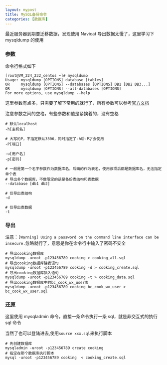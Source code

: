 ```yaml
---
layout: mypost
title: MySQL备份命令
categories: [数据库]
---
```


最近服务器到期要迁移数据，发现使用 Navicat 导出数据太慢了，这里学习下 mysqldump 的使用

### 参数

命令行格式如下

```
[root@VM_224_232_centos ~]# mysqldump
Usage: mysqldump [OPTIONS] database [tables]
OR     mysqldump [OPTIONS] --databases [OPTIONS] DB1 [DB2 DB3...]
OR     mysqldump [OPTIONS] --all-databases [OPTIONS]
For more options, use mysqldump --help
```

这里参数有点多，只需要了解下常用的就行了，所有参数可以参考[官方文档](https://dev.mysql.com/doc/refman/5.7/en/mysqldump.html)

注意参数之间的空格，有些参数和值是紧挨着的，没有空格

```
# 默认localhost
-h[主机名]

# 大写的P，不指定默认3306，同时指定了-h后-P才会使用
-P[端口]

-u[用户名]
-p[密码]

# 一般是第一个名字参数作为数据库名，后面的作为表名，使用该项后都是数据库名，无法指定单个表
# 导出多个数据库，不做限定的话是备份表结构和表数据
--database [db1 db2]

# 仅导出表结构
-d

# 仅导出表数据
-t
```

### 导出

注意：`[Warning] Using a password on the command line interface can be insecure.`忽略就行了，意思是你在命令行中输入了密码不安全

```
# 导出cooking数据库
mysqldump -uroot -p123456789 cooking > cooking_all.sql
# 导出cooking数据库建表语句
mysqldump -uroot -p123456789 cooking -d > cooking_create.sql
# 导出cooking数据库插入语句
mysqldump -uroot -p123456789 cooking -t > cooking_data.sql
# 导出cooking数据库中的bc_cook_wx_user表
mysqldump -uroot -p123456789 cooking bc_cook_wx_user > bc_cook_wx_user.sql
```

### 还原

这里使用 mysqladmin 命令，直接一条命令执行一条 sql，就是非交互式的执行 sql 命令

当然了也可以登陆进去,使用`source xxx.sql`来执行脚本

```
# 先创建数据库
mysqladmin -uroot -p123456789 create cooking
# 指定在那个数据库执行脚本
mysql -uroot -p123456789 cooking  < cooking_create.sql
```
